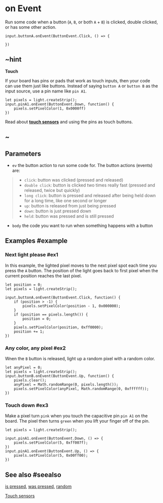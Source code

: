 # on Event

Run some code when a button (``A``, ``B``, or both ``A`` + ``B``) is clicked, double clicked, or has some other action.

```sig
input.buttonA.onEvent(ButtonEvent.Click, () => {

})
```

## ~hint
**Touch**

If your board has pins or pads that work as touch inputs, then your code can use them just like buttons.
Instead of saying `button A` or `button B` as the input source, use a pin name like `pin A1`.

```block
let pixels = light.createStrip();
input.pinA1.onEvent(ButtonEvent.Down, function() {
    pixels.setPixelColor(1, 0x0000ff)
})
```

Read about [**touch sensors**](/reference/input/button/touch-sensors) and using the pins as touch buttons.
## ~

## Parameters

* ``ev`` the button action to run some code for. The button actions (events) are:
> * ``click``: button was clicked (pressed and released)
> * ``double click``: button is clicked two times really fast (pressed and released, twice but quickly)
> * ``long click``: button is pressed and released after being held down for a long time, like one second or longer
> * ``up``: button is released from just being pressed
> * ``down``: button is just pressed down
> * ``held``: button was pressed and is still pressed
* ``body`` the code you want to run when something happens with a button

## Examples #example

### Next light please #ex1

In this example, the lighted pixel moves to the next pixel spot each time you press the `A` button. The position of
the light goes back to first pixel when the current position reaches the last pixel.

```blocks
let position = 0;
let pixels = light.createStrip();

input.buttonA.onEvent(ButtonEvent.Click, function() {
    if (position > -1) {
        pixels.setPixelColor(position - 1, 0x000000);
    }
    if (position == pixels.length()) {
        position = 0;
    }
    pixels.setPixelColor(position, 0xff0000);
    position += 1;
})
```

### Any color, any pixel #ex2

Wnen the ``B`` button is released, light up a random pixel with a random color.

```blocks
let anyPixel = 0;
let pixels = light.createStrip();
input.buttonB.onEvent(ButtonEvent.Up, function() {
    pixels.clear();
    anyPixel = Math.randomRange(0, pixels.length());
    pixels.setPixelColor(anyPixel, Math.randomRange(0, 0xffffff));
})
```

### Touch down #ex3

Make a pixel turn `pink` when you touch the capacitive pin `pin A1` on the board. The pixel then turns
`green` when you lift your finger off of the pin.

```blocks
let pixels = light.createStrip();

input.pinA1.onEvent(ButtonEvent.Down, () => {
    pixels.setPixelColor(5, 0xff007f);
})
input.pinA1.onEvent(ButtonEvent.Up, () => {
    pixels.setPixelColor(5, 0x00ff00);
})
```

## See also #seealso

[is pressed](/reference/input/button/is-pressed),
[was pressed](/reference/input/button/was-pressed),
[random](/blocks/math#random-value)

[Touch sensors](/reference/input/button/touch-sensors)
